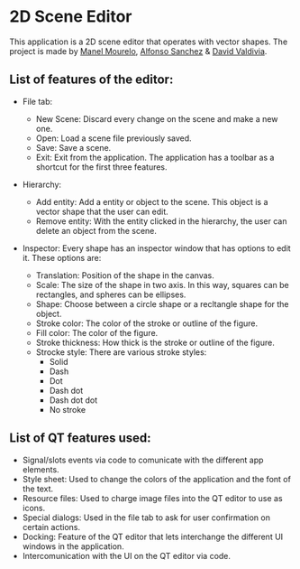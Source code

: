 # 2D Scene Editor

This application is a 2D scene editor that operates with vector shapes. The project is made by [Manel Mourelo](https://github.com/manelmourelo), [Alfonso Sanchez](https://github.com/Siitoo) & [David Valdivia](https://github.com/ValdiviaDev).

## List of features of the editor:

- File tab:
  - New Scene: Discard every change on the scene and make a new one.
  - Open: Load a scene file previously saved.
  - Save: Save a scene.
  - Exit: Exit from the application.
  The application has a toolbar as a shortcut for the first three features.
  
- Hierarchy:
  - Add entity: Add a entity or object to the scene. This object is a vector shape that the user can edit.
  - Remove entity: With the entity clicked in the hierarchy, the user can delete an object from the scene.
  
- Inspector:
Every shape has an inspector window that has options to edit it. These options are:
  - Translation: Position of the shape in the canvas.
  - Scale: The size of the shape in two axis. In this way, squares can be rectangles, and spheres can be ellipses.
  - Shape: Choose between a circle shape or a recltangle shape for the object.
  - Stroke color: The color of the stroke or outline of the figure.
  - Fill color: The color of the figure.
  - Stroke thickness: How thick is the stroke or outline of the figure.
  - Strocke style: There are various stroke styles:
    - Solid
    - Dash
    - Dot
    - Dash dot
    - Dash dot dot
    - No stroke
    
## List of QT features used:
- Signal/slots events via code to comunicate with the different app elements.
- Style sheet: Used to change the colors of the application and the font of the text.
- Resource files: Used to charge image files into the QT editor to use as icons.
- Special dialogs: Used in the file tab to ask for user confirmation on certain actions.
- Docking: Feature of the QT editor that lets interchange the different UI windows in the application.
- Intercomunication with the UI on the QT editor via code.
